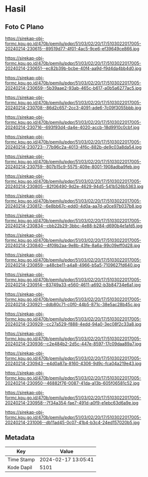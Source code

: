 # Hasil

## Foto C Plano

https://sirekap-obj-formc.kpu.go.id/470b/pemilu/pdpr/51/03/02/20/17/5103022017005-20240214-230615--89519d77-4f01-4ac5-9ce6-ef39649ce866.jpg

https://sirekap-obj-formc.kpu.go.id/470b/pemilu/pdpr/51/03/02/20/17/5103022017005-20240214-230651--ec82b39b-bcbe-40f4-aa9d-f9d4da4bb4d0.jpg

https://sirekap-obj-formc.kpu.go.id/470b/pemilu/pdpr/51/03/02/20/17/5103022017005-20240214-230659--5b39aae2-93ab-465c-b617-a0b5a6277ac5.jpg

https://sirekap-obj-formc.kpu.go.id/470b/pemilu/pdpr/51/03/02/20/17/5103022017005-20240214-230708--86d2c657-2cc3-4091-ade6-7c09f3055bbb.jpg

https://sirekap-obj-formc.kpu.go.id/470b/pemilu/pdpr/51/03/02/20/17/5103022017005-20240214-230716--693f93d4-da4e-4020-accb-18d9910c0cbf.jpg

https://sirekap-obj-formc.kpu.go.id/470b/pemilu/pdpr/51/03/02/20/17/5103022017005-20240214-230723--77b96c2a-4013-4f6c-882b-de9c03a8da54.jpg

https://sirekap-obj-formc.kpu.go.id/470b/pemilu/pdpr/51/03/02/20/17/5103022017005-20240214-230759--807b15c9-5575-409e-8001-1908adba9feb.jpg

https://sirekap-obj-formc.kpu.go.id/470b/pemilu/pdpr/51/03/02/20/17/5103022017005-20240214-230805--82f06490-9d2e-4629-94d5-541b526b5363.jpg

https://sirekap-obj-formc.kpu.go.id/470b/pemilu/pdpr/51/03/02/20/17/5103022017005-20240214-230812--6e8bb67c-edd0-4d0a-aa7d-a0ce97b037b8.jpg

https://sirekap-obj-formc.kpu.go.id/470b/pemilu/pdpr/51/03/02/20/17/5103022017005-20240214-230834--cbb22b29-3bbc-4e88-b284-d690b4e1afd5.jpg

https://sirekap-obj-formc.kpu.go.id/470b/pemilu/pdpr/51/03/02/20/17/5103022017005-20240214-230840--4f09b2aa-9e8b-43fe-8a6a-99c09eff0d28.jpg

https://sirekap-obj-formc.kpu.go.id/470b/pemilu/pdpr/51/03/02/20/17/5103022017005-20240214-230859--a48cbe11-a4a8-4966-b5a5-7109627fd640.jpg

https://sirekap-obj-formc.kpu.go.id/470b/pemilu/pdpr/51/03/02/20/17/5103022017005-20240214-230914--83749a33-e560-4611-a692-b3b84734e6a1.jpg

https://sirekap-obj-formc.kpu.go.id/470b/pemilu/pdpr/51/03/02/20/17/5103022017005-20240214-230921--ddb80c71-c0f0-44b5-871c-38e5ac28b45c.jpg

https://sirekap-obj-formc.kpu.go.id/470b/pemilu/pdpr/51/03/02/20/17/5103022017005-20240214-230929--cc27a529-f888-4edd-94a0-3ec08f2c33a8.jpg

https://sirekap-obj-formc.kpu.go.id/470b/pemilu/pdpr/51/03/02/20/17/5103022017005-20240214-230936--c2e484b2-2d5c-447e-8597-17c09daa89a7.jpg

https://sirekap-obj-formc.kpu.go.id/470b/pemilu/pdpr/51/03/02/20/17/5103022017005-20240214-230943--e4d0a87a-8160-4306-9d9c-fca04a219e43.jpg

https://sirekap-obj-formc.kpu.go.id/470b/pemilu/pdpr/51/03/02/20/17/5103022017005-20240214-230950--46882f76-0087-41da-a13b-605f06581c52.jpg

https://sirekap-obj-formc.kpu.go.id/470b/pemilu/pdpr/51/03/02/20/17/5103022017005-20240214-230958--7f34a354-fae7-491d-a0f9-e1ebc63d6a9e.jpg

https://sirekap-obj-formc.kpu.go.id/470b/pemilu/pdpr/51/03/02/20/17/5103022017005-20240214-231006--db11ad45-0c07-41b4-b3c4-24ed157020b5.jpg


## Metadata

| Key        | Value               |
| ---------- | ------------------- |
| Time Stamp | 2024-02-17 13:05:41 |
| Kode Dapil | 5101                |



